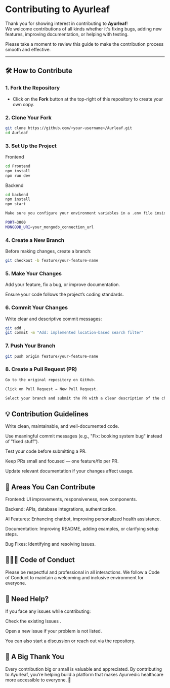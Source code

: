 # Contributing to Ayurleaf

Thank you for showing interest in contributing to **Ayurleaf**!  
We welcome contributions of all kinds whether it's fixing bugs, adding new features, improving documentation, or helping with testing.  

Please take a moment to review this guide to make the contribution process smooth and effective.

---

## 🛠️ How to Contribute

### 1. Fork the Repository
- Click on the **Fork** button at the top-right of this repository to create your own copy.

### 2. Clone Your Fork
```bash
git clone https://github.com/<your-username>/Aurleaf.git
cd Aurleaf
```
### 3. Set Up the Project

Frontend
```bash
cd Frontend
npm install
npm run dev
```
Backend
```bash
cd backend
npm install
npm start
```
```bash
Make sure you configure your environment variables in a .env file inside the backend folder:

PORT=3000
MONGODB_URI=your_mongodb_connection_url
```
### 4. Create a New Branch

Before making changes, create a branch:
```bash
git checkout -b feature/your-feature-name
```
 ### 5. Make Your Changes

Add your feature, fix a bug, or improve documentation.

Ensure your code follows the project’s coding standards.

### 6. Commit Your Changes

Write clear and descriptive commit messages:
```bash
git add .
git commit -m "Add: implemented location-based search filter"
```
### 7. Push Your Branch
```bash
git push origin feature/your-feature-name
```
### 8. Create a Pull Request (PR)
```bash
Go to the original repository on GitHub.

Click on Pull Request → New Pull Request.

Select your branch and submit the PR with a clear description of the changes.
```
## 💡 Contribution Guidelines

Write clean, maintainable, and well-documented code.

Use meaningful commit messages (e.g., "Fix: booking system bug" instead of "fixed stuff").

Test your code before submitting a PR.

Keep PRs small and focused — one feature/fix per PR.

Update relevant documentation if your changes affect usage.

## 🌟  Areas You Can Contribute

Frontend: UI improvements, responsiveness, new components.

Backend: APIs, database integrations, authentication.

AI Features: Enhancing chatbot, improving personalized health assistance.

Documentation: Improving README, adding examples, or clarifying setup steps.

Bug Fixes: Identifying and resolving issues.

## 🧑‍🤝‍🧑 Code of Conduct

Please be respectful and professional in all interactions.
We follow a Code of Conduct to maintain a welcoming and inclusive environment for everyone.

## 🙌 Need Help?

If you face any issues while contributing:

Check the existing Issues
.

Open a new issue if your problem is not listed.

You can also start a discussion or reach out via the repository.

## 💖 A Big Thank You

Every contribution big or small is valuable and appreciated.
By contributing to Ayurleaf, you’re helping build a platform that makes Ayurvedic healthcare more accessible to everyone. 🌿
